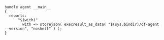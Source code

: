 ``` {.cfengine3 tangle="execresult_as_data.cf"}
bundle agent __main__
{
  reports:
      "$(with)"
        with => storejson( execresult_as_data( "$(sys.bindir)/cf-agent --version", "noshell" ) );
}
```
